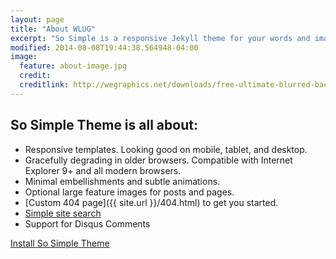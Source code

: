 ```yaml
---
layout: page
title: "About WLUG"
excerpt: "So Simple is a responsive Jekyll theme for your words and images."
modified: 2014-08-08T19:44:38.564948-04:00
image:
  feature: about-image.jpg
  credit: 
  creditlink: http://wegraphics.net/downloads/free-ultimate-blurred-background-pack/
---
```



## So Simple Theme is all about:

* Responsive templates. Looking good on mobile, tablet, and desktop.
* Gracefully degrading in older browsers. Compatible with Internet Explorer 9+ and all modern browsers.
* Minimal embellishments and subtle animations.
* Optional large feature images for posts and pages.
* [Custom 404 page]({{ site.url }}/404.html) to get you started.
* [Simple site search](https://github.com/christian-fei/Simple-Jekyll-Search)
* Support for Disqus Comments

<a markdown="0" href="{{ site.url }}/theme-setup" class="btn">Install So Simple Theme</a>

[^1]: Example: *domain.com/category-name/post-title*
